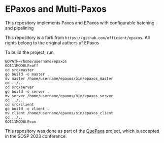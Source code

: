# EPaxos and Multi-Paxos

This repository implements Paxos and EPaxos with configurable batching and pipelining

This repository is a fork from ```https://github.com/efficient/epaxos```. All rights belong to the original authors of EPaxos

To build the project, run

```
GOPATH=/home/username/epaxos
GO111MODULE=off
cd src/master
go build -o master .
mv master /home/username/epaxos/bin/epaxos_master
cd ../..
cd src/server
go build -o server .
mv server /home/username/epaxos/bin/epaxos_server
cd ../..
cd src/client
go build -o client .
mv client /home/username/epaxos/bin/epaxos_client
cd ../..
GO111MODULE=on
```

This repository was done as part of the [QuePaxa](https://github.com/dedis/quepaxa/) project, which is accepted in the SOSP 2023 conference.